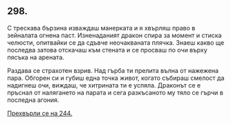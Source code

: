 ## 298.

С трескава бързина изваждаш манерката и я хвърляш право в
зейналата огнена паст. Изненаданият дракон спира за момент и
стиска челюсти, опитвайки се да сдъвче неочакваната плячка. Знаеш
какво ще последва затова отскачаш към стената и се просваш по очи
върху пясъка на арената.

Раздава се страхотен взрив. Над гърба ти прелита вълна от
нажежена пара. Обгорен си и губиш една точка живот, когато
събираш смелост да надигнеш очи, виждаш, че хитрината ти е успяла.
Драконът се е пръснал от налягането на парата и сега разкъсаното му
тяло се гърчи в последна агония.

[Прехвърли се на 244.](./244)

